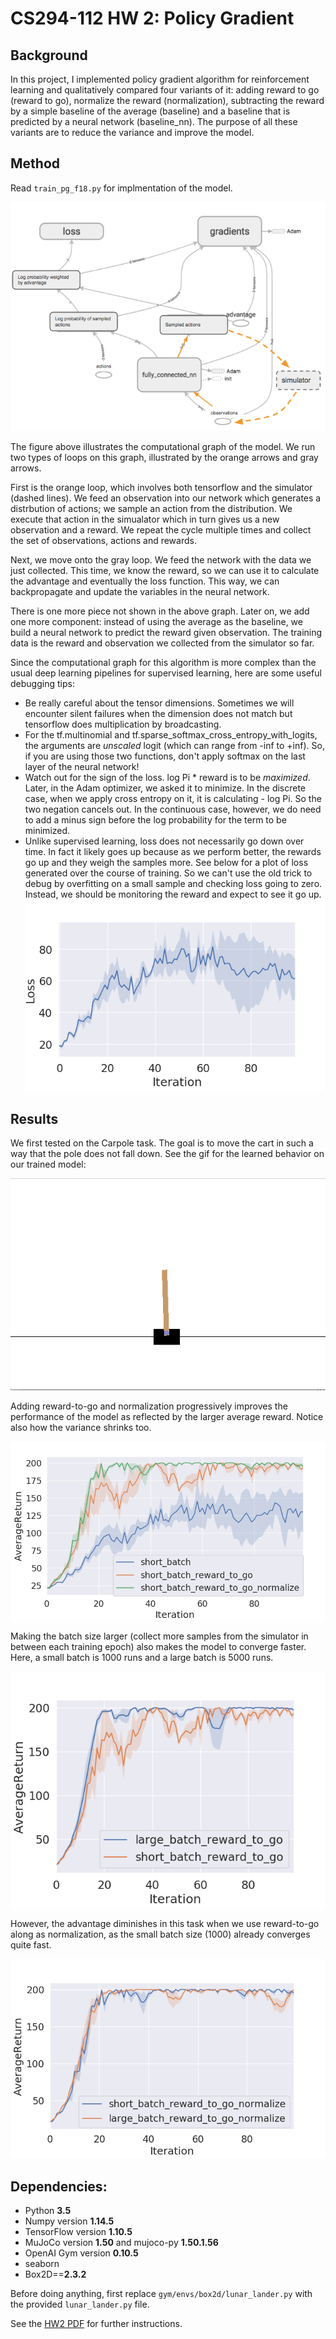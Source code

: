 # CS294-112 HW 2: Policy Gradient

## Background
In this project, I implemented policy gradient algorithm for reinforcement learning and qualitatively compared four variants of it: adding reward to go (reward to go), normalize the reward (normalization), subtracting the reward by a simple baseline of the average (baseline) and a baseline that is predicted by a neural network (baseline_nn). The purpose of all these variants are to reduce the variance and improve the model.

## Method
Read `train_pg_f18.py` for implmentation of the model. 

![computational_graph](img/graph.png)

The figure above illustrates the computational graph of the model. We run two types of loops on this graph, illustrated by the orange arrows and gray arrows. 

First is the orange loop, which involves both tensorflow and the simulator (dashed lines).  We feed an observation into our network which generates a distrbution of actions; we sample an action from the distribution. We execute that action in the simualator which in turn gives us a new observation and a reward. We repeat the cycle multiple times and collect the set of observations, actions and rewards.

Next, we move onto the gray loop. We feed the network with the data we just collected. This time, we know the reward, so we can use it to calculate the advantage and eventually the loss function. This way, we can backpropagate and update the variables in the neural network.

There is one more piece not shown in the above graph. Later on, we add one more component: instead of using the average as the baseline, we build a neural network to predict the reward given observation. The training data is the reward and observation we collected from the simulator so far.

Since the computational graph for this algorithm is more complex than the usual deep learning pipelines for supervised learning, here are some useful debugging tips:

* Be really careful about the tensor dimensions. Sometimes we will encounter silent failures when the dimension does not match but tensorflow does multiplication by broadcasting.
* For the tf.multinomial and tf.sparse_softmax_cross_entropy_with_logits, the arguments are _unscaled_ logit (which can range from -inf to +inf). So, if you are using those two functions, don't apply softmax on the last layer of the neural network!
* Watch out for the sign of the loss. log Pi * reward is to be _maximized_. Later, in the Adam optimizer, we asked it to minimize. In the discrete case, when we apply cross entropy on it, it is calculating - log Pi. So the two negation cancels out. In the continuous case, however, we do need to add a minus sign before the log probability for the term to be minimized.
* Unlike supervised learning, loss does not necessarily go down over time. In fact it likely goes up because as we perform better, the rewards go up and they weigh the samples more. See below for a plot of loss generated over the course of training. So we can't use the old trick to debug by overfitting on a small sample and checking loss going to zero. Instead, we should be monitoring the reward and expect to see it go up.
![loss](img/loss.png)

## Results

We first tested on the Carpole task. The goal is to move the cart in such a way that the pole does not fall down. See the gif for the learned behavior on our trained model:

![learned](img/learned.gif)

Adding reward-to-go and normalization progressively improves the performance of the model as reflected by the larger average reward. Notice also how the variance shrinks too.

![compare_features](img/compare_features.png)

Making the batch size larger (collect more samples from the simulator in between each training epoch) also makes the model to converge faster. Here, a small batch is 1000 runs and a large batch is 5000 runs.

![compare_batch](img/compare_batch.png)

However, the advantage diminishes in this task when we use reward-to-go along as normalization, as the small batch size (1000) already converges quite fast.

![diminish_advantage](img/diminish_advantage.png)


## Dependencies:
 * Python **3.5**
 * Numpy version **1.14.5**
 * TensorFlow version **1.10.5**
 * MuJoCo version **1.50** and mujoco-py **1.50.1.56**
 * OpenAI Gym version **0.10.5**
 * seaborn
 * Box2D==**2.3.2**

Before doing anything, first replace `gym/envs/box2d/lunar_lander.py` with the provided `lunar_lander.py` file.

See the [HW2 PDF](http://rail.eecs.berkeley.edu/deeprlcourse/static/homeworks/hw2.pdf) for further instructions.
